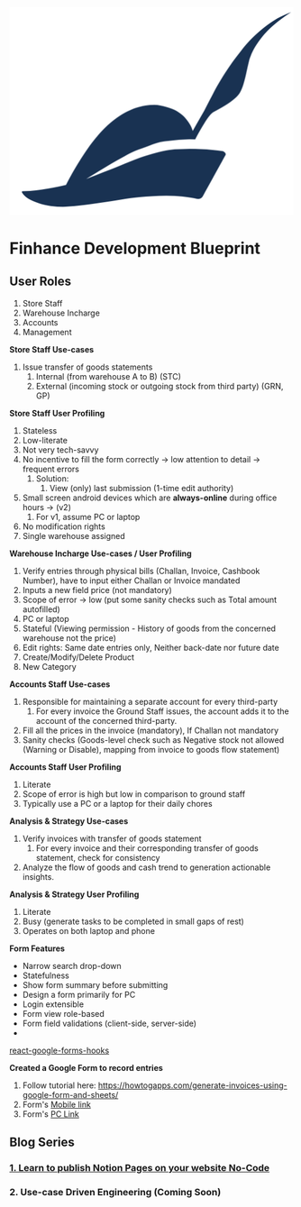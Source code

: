 ![Untitled](/piper-hat.png)

# Finhance Development Blueprint

## User Roles

1. Store Staff
2. Warehouse Incharge
3. Accounts
4. Management

**Store Staff Use-cases**

1. Issue transfer of goods statements
    1. Internal (from warehouse A to B) (STC)
    2. External (incoming stock or outgoing stock from third party) (GRN, GP)

**Store Staff User Profiling**

1. Stateless
2. Low-literate
3. Not very tech-savvy
4. No incentive to fill the form correctly → low attention to detail → frequent errors 
    1. Solution:
        1. View (only) last submission (1-time edit authority)
5. Small screen android devices which are **always-online** during office hours → (v2)
    1. For v1, assume PC or laptop
6. No modification rights
7. Single warehouse assigned

**Warehouse Incharge Use-cases / User Profiling**

1. Verify entries through physical bills (Challan, Invoice, Cashbook Number), have to input either Challan or Invoice mandated
2. Inputs a new field price (not mandatory)
3. Scope of error → low (put some sanity checks such as Total amount autofilled)
4. PC or laptop
5. Stateful (Viewing permission - History of goods from the concerned warehouse not the price)
6. Edit rights: Same date entries only, Neither back-date nor future date
7. Create/Modify/Delete Product
8. New Category

**Accounts Staff Use-cases**

1. Responsible for maintaining a separate account for every third-party
    1. For every invoice the Ground Staff issues, the account adds it to the account of the concerned third-party.
2. Fill all the prices in the invoice (mandatory), If Challan not mandatory
3. Sanity checks (Goods-level check such as Negative stock not allowed (Warning or Disable), mapping from invoice to goods flow statement)

**Accounts Staff User Profiling**

1. Literate
2. Scope of error is high but low in comparison to ground staff 
3. Typically use a PC or a laptop for their daily chores

**Analysis & Strategy Use-cases**

1. Verify invoices with transfer of goods statement
    1. For every invoice and their corresponding transfer of goods statement, check for consistency
2. Analyze the flow of goods and cash trend to generation actionable insights.

**Analysis & Strategy User Profiling**

1. Literate
2. Busy (generate tasks to be completed in small gaps of rest)
3. Operates on both laptop and phone

**************************Form Features**************************

- Narrow search drop-down
- Statefulness
- Show form summary before submitting
- Design a form primarily for PC
- Login extensible
- Form view role-based
- Form field validations (client-side, server-side)
- 

[react-google-forms-hooks](https://www.npmjs.com/package/react-google-forms-hooks)


**Created a Google Form to record entries**

1. Follow tutorial here: https://howtogapps.com/generate-invoices-using-google-form-and-sheets/
2. Form's [Mobile link](https://forms.gle/7nBqXiHWdrB7XWjQA)
3. Form's [PC Link](https://forms.gle/wN9zXKZ8kRwAwcgk9)

## Blog Series

### [1. Learn to publish Notion Pages on your website No-Code](/blog/blog1/content.md)

### 2. Use-case Driven Engineering (Coming Soon)
